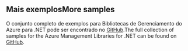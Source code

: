 ## <a name="more-samples"></a><span data-ttu-id="96ab9-101">Mais exemplos</span><span class="sxs-lookup"><span data-stu-id="96ab9-101">More samples</span></span>

<span data-ttu-id="96ab9-102">O conjunto completo de exemplos para Bibliotecas de Gerenciamento do Azure para .NET pode ser encontrado no [GitHub](https://github.com/Azure/azure-sdk-for-net/blob/Fluent/README.md#sample-code).</span><span class="sxs-lookup"><span data-stu-id="96ab9-102">The full collection of samples for the Azure Management Libraries for .NET can be found on [GitHub](https://github.com/Azure/azure-sdk-for-net/blob/Fluent/README.md#sample-code).</span></span>